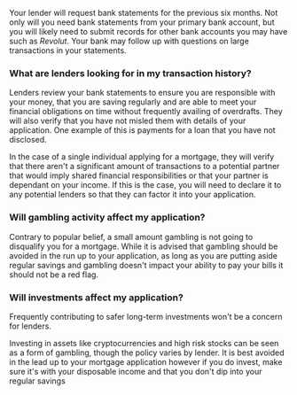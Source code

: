 
Your lender will request bank statements for the previous six months. Not only will you need bank statements from your primary bank account, 
 but you will likely need to submit records for other bank accounts you may have such as *Revolut*. 
 Your bank may follow up with questions on large transactions in your statements. 
 


### What are lenders looking for in my transaction history?


Lenders review your bank statements to ensure you are responsible with your money, that you are saving regularly and are able to meet your financial obligations on time without
 frequently availing of overdrafts.
 They will also verify that you have not misled them with details of your application. One example of this is payments for a loan that you have not disclosed.
 


In the case of a single individual applying for a mortgage, they will verify that there aren't a significant amount of transactions to a potential partner
 that would imply shared financial responsibilities or that your partner is dependant on your income. If this is the case, you will need to declare it to any
 potential lenders so that they can factor it into your application. 
 


### Will gambling activity affect my application?


Contrary to popular belief, a small amount gambling is not going to disqualify you for a mortgage. While it is advised that gambling should be avoided in the run up
 to your application, as long as you are putting aside regular savings and gambling doesn't impact your ability to pay your bills it should not be a red flag. 
 


### Will investments affect my application?



 Frequently contributing to safer long-term investments won't be a concern for lenders.
 



 Investing in assets like cryptocurrencies and high risk stocks can be seen as a form of gambling, though the policy varies by lender. 
 It is best avoided in the lead up to your mortgage application however if you do invest, make sure it's with your disposable income 
 and that you don't dip into your regular savings
 


